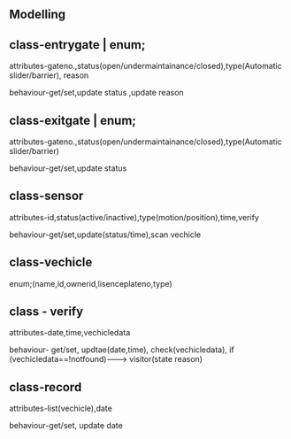 Modelling
-

class-entrygate            | enum;
-                           

attributes-gateno.,status(open/undermaintainance/closed),type(Automatic slider/barrier), reason


behaviour-get/set,update status ,update reason


class-exitgate    | enum;
-

attributes-gateno.,status(open/undermaintainance/closed),type(Automatic slider/barrier)


behaviour-get/set,update status



class-sensor
-

attributes-id,status(active/inactive),type(motion/position),time,verify


behaviour-get/set,update(status/time),scan vechicle


class-vechicle
-

enum;(name,id,ownerid,lisenceplateno,type)



class - verify
-

attributes-date,time,vechicledata



behaviour- get/set, updtae(date,time), check(vechicledata), if (vechicledata==!notfound)---> visitor(state reason)


class-record
-

attributes-list(vechicle),date


behaviour-get/set, update date